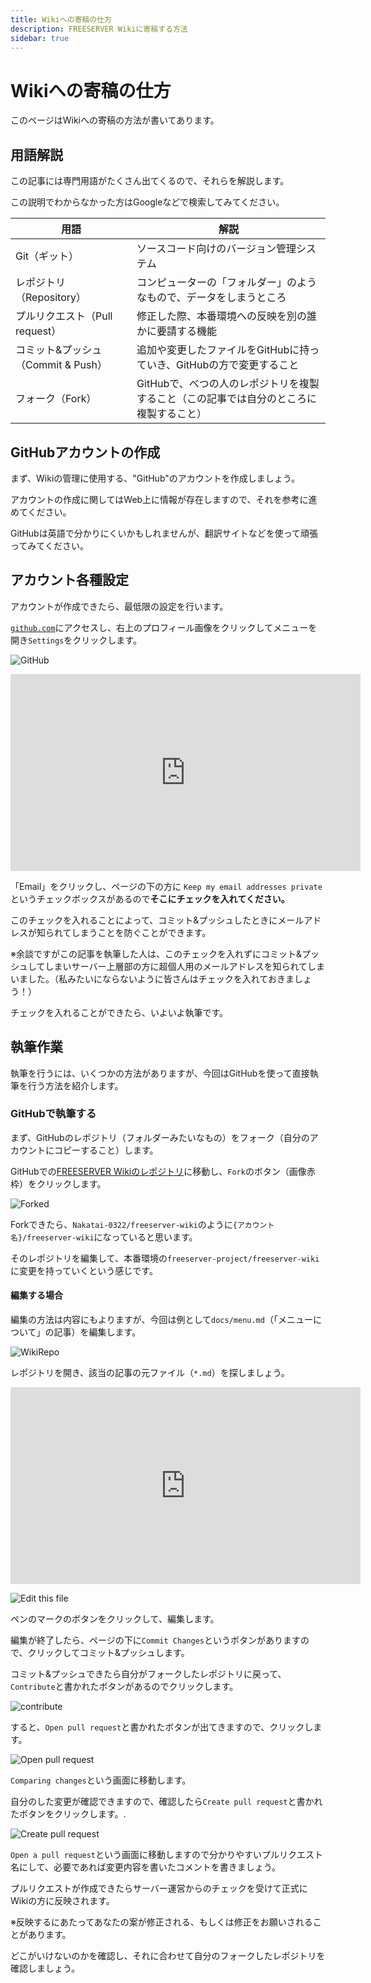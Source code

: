 ```yaml
---
title: Wikiへの寄稿の仕方
description: FREESERVER Wikiに寄稿する方法
sidebar: true
---
```


# Wikiへの寄稿の仕方

このページはWikiへの寄稿の方法が書いてあります。

## 用語解説

この記事には専門用語がたくさん出てくるので、それらを解説します。

この説明でわからなかった方はGoogleなどで検索してみてください。

| 用語|解説|
|---|---|
| Git（ギット）|  ソースコード向けのバージョン管理システム|
| レポジトリ（Repository）| コンピューターの「フォルダー」のようなもので、データをしまうところ|
| プルリクエスト（Pull request）| 修正した際、本番環境への反映を別の誰かに要請する機能|
| コミット&プッシュ（Commit & Push）| 追加や変更したファイルをGitHubに持っていき、GitHubの方で変更すること|
| フォーク（Fork）| GitHubで、べつの人のレポジトリを複製すること（この記事では自分のところに複製すること）|


## GitHubアカウントの作成

まず、Wikiの管理に使用する、"GitHub"のアカウントを作成しましょう。

アカウントの作成に関してはWeb上に情報が存在しますので、それを参考に進めてください。

GitHubは英語で分かりにくいかもしれませんが、翻訳サイトなどを使って頑張ってみてください。

## アカウント各種設定

アカウントが作成できたら、最低限の設定を行います。

[`github.com`](https://github.com)にアクセスし、右上のプロフィール画像をクリックしてメニューを開き`Settings`をクリックします。

![GitHub](https://i.imgur.com/v8Wwmz3.png)

<iframe width="560" height="315" src="https://www.youtube.com/embed/EyF5tIkKlsY" title="YouTube video player" frameborder="0" allow="accelerometer; autoplay; clipboard-write; encrypted-media; gyroscope; picture-in-picture" allowfullscreen></iframe>

「Email」をクリックし、ページの下の方に
`Keep my email addresses private`
というチェックボックスがあるので**そこにチェックを入れてください。**

このチェックを入れることによって、コミット&プッシュしたときにメールアドレスが知られてしまうことを防ぐことができます。

※余談ですがこの記事を執筆した人は、このチェックを入れずにコミット&プッシュしてしまいサーバー上層部の方に超個人用のメールアドレスを知られてしまいました。（私みたいにならないように皆さんはチェックを入れておきましょう！）

チェックを入れることができたら、いよいよ執筆です。

## 執筆作業

執筆を行うには、いくつかの方法がありますが、今回はGitHubを使って直接執筆を行う方法を紹介します。

### GitHubで執筆する

まず、GitHubのレポジトリ（フォルダーみたいなもの）をフォーク（自分のアカウントにコピーすること）します。

GitHubでの[FREESERVER Wikiのレポジトリ](https://github.com/freeserverproject/freeserver-wiki)に移動し、`Fork`のボタン（画像赤枠）をクリックします。

![Forked](https://i.imgur.com/BVkxyGM.png)

Forkできたら、`Nakatai-0322/freeserver-wiki`のように`{アカウント名}/freeserver-wiki`になっていると思います。

そのレポジトリを編集して、本番環境の`freeserver-project/freeserver-wiki`に変更を持っていくという感じです。

#### 編集する場合

編集の方法は内容にもよりますが、今回は例として`docs/menu.md`（「メニューについて」の記事）を編集します。

![WikiRepo](https://i.imgur.com/sTuirHh.png)

レポジトリを開き、該当の記事の元ファイル（`*.md`）を探しましょう。

<iframe width="560" height="315" src="https://www.youtube.com/embed/wsWQhDu9P0I" title="YouTube video player" frameborder="0" allow="accelerometer; autoplay; clipboard-write; encrypted-media; gyroscope; picture-in-picture" allowfullscreen></iframe>

![Edit this file](https://i.imgur.com/IJ2lSfJ.png)

ペンのマークのボタンをクリックして、編集します。

編集が終了したら、ページの下に`Commit Changes`というボタンがありますので、クリックしてコミット&プッシュします。

コミット&プッシュできたら自分がフォークしたレポジトリに戻って、`Contribute`と書かれたボタンがあるのでクリックします。

![contribute](https://i.imgur.com/KzT9036.png)

すると、`Open pull request`と書かれたボタンが出てきますので、クリックします。

![Open pull request](https://i.imgur.com/OXlQ3Qk.png)

`Comparing changes`という画面に移動します。

自分のした変更が確認できますので、確認したら`Create pull request`と書かれたボタンをクリックします。.

![Create pull request](https://i.imgur.com/wwZYmuE.png)

`Open a pull request`という画面に移動しますので分かりやすいプルリクエスト名にして、必要であれば変更内容を書いたコメントを書きましょう。

プルリクエストが作成できたらサーバー運営からのチェックを受けて正式にWikiの方に反映されます。

※反映するにあたってあなたの案が修正される、もしくは修正をお願いされることがあります。

どこがいけないのかを確認し、それに合わせて自分のフォークしたレポジトリを確認しましょう。
